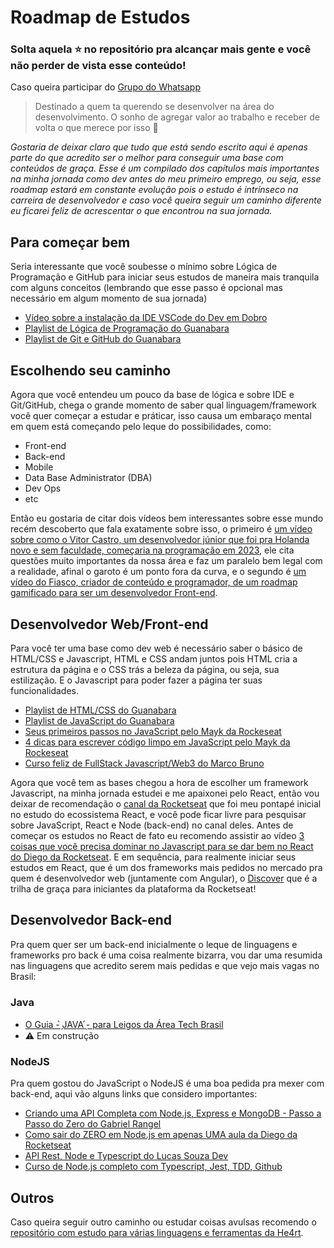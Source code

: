 # Roadmap de Estudos

### Solta aquela ⭐ no repositório pra alcançar mais gente e você não perder de vista esse conteúdo!

Caso queira participar do [Grupo do Whatsapp](https://chat.whatsapp.com/JImL7jKS4FpC4AdLuh1PWE)

> Destinado a quem ta querendo se desenvolver na área do desenvolvimento. O sonho de agregar valor ao trabalho e receber de volta o que merece por isso 🙏

_Gostaria de deixar claro que tudo que está sendo escrito aqui é apenas parte do que acredito ser o melhor para conseguir uma base com conteúdos de graça. Esse é um compilado dos capítulos mais importantes na minha jornada como dev antes do meu primeiro emprego, ou seja, esse roadmap estará em constante evolução pois o estudo é intrínseco na carreira de desenvolvedor e caso você queira seguir um caminho diferente eu ficarei feliz de acrescentar o que encontrou na sua jornada._

## Para começar bem

Seria interessante que você soubesse o mínimo sobre Lógica de Programação e GitHub para iniciar seus estudos de maneira mais tranquila com alguns conceitos (lembrando que esse passo é opcional mas necessário em algum momento de sua jornada)

- [Vídeo sobre a instalação da IDE VSCode do Dev em Dobro](https://youtu.be/uxln1hT_Ev4)
- [Playlist de Lógica de Programação do Guanabara](https://www.youtube.com/watch?v=8mei6uVttho&list=PLHz_AreHm4dmSj0MHol_aoNYCSGFqvfXV&ab_channel=CursoemV%C3%ADdeo)
- [Playlist de Git e GitHub do Guanabara](https://www.youtube.com/watch?v=xEKo29OWILE&list=PLHz_AreHm4dm7ZULPAmadvNhH6vk9oNZA&pp=iAQB)

## Escolhendo seu caminho

Agora que você entendeu um pouco da base de lógica e sobre IDE e Git/GitHub, chega o grande momento de saber qual linguagem/framework você quer começar a estudar e práticar, isso causa um embaraço mental em quem está começando pelo leque do possibilidades, como:

- Front-end
- Back-end
- Mobile
- Data Base Administrator (DBA)
- Dev Ops
- etc

Então eu gostaria de citar dois vídeos bem interessantes sobre esse mundo recém descoberto que fala exatamente sobre isso, o primeiro é [um vídeo sobre como o Vitor Castro, um desenvolvedor júnior que foi pra Holanda novo e sem faculdade, começaria na programação em 2023](https://youtu.be/jN6mUNbsFMo), ele cita questões muito importantes da nossa área e faz um paralelo bem legal com a realidade, afinal o garoto é um ponto fora da curva, e o segundo é [um vídeo do Fiasco, criador de conteúdo e programador, de um roadmap gamificado para ser um desenvolvedor Front-end](https://youtu.be/A1BaZr82XJI).

## Desenvolvedor Web/Front-end

Para você ter uma base como dev web é necessário saber o básico de HTML/CSS e Javascript, HTML e CSS andam juntos pois HTML cria a estrutura da página e o CSS trás a beleza da página, ou seja, sua estilização. E o Javascript para poder fazer a página ter suas funcionalidades.

- [Playlist de HTML/CSS do Guanabara](https://www.youtube.com/watch?v=Ejkb_YpuHWs&list=PLHz_AreHm4dkZ9-atkcmcBaMZdmLHft8n&ab_channel=CursoemV%C3%ADdeo)
- [Playlist de JavaScript do Guanabara](https://www.youtube.com/watch?v=1-w1RfGIov4&list=PLHz_AreHm4dlsK3Nr9GVvXCbpQyHQl1o1&ab_channel=CursoemV%C3%ADdeo)
- [Seus primeiros passos no JavaScript pelo Mayk da Rockeseat](https://youtu.be/OHN8Ze4te70)
- [4 dicas para escrever código limpo em JavaScript pelo Mayk da Rockeseat](https://youtu.be/HZPS_uxT6sw)
- [Curso feliz de FullStack Javascript/Web3 do Marco Bruno](https://youtu.be/T_uUtjFa1C8)

Agora que você tem as bases chegou a hora de escolher um framework Javascript, na minha jornada estudei e me apaixonei pelo React, então vou deixar de recomendação o [canal da Rocketseat](<(https://www.youtube.com/@rocketseat)>) que foi meu pontapé inicial no estudo do ecossistema React, e você pode ficar livre para pesquisar sobre JavaScript, React e Node (back-end) no canal deles.
Antes de começar os estudos no React de fato eu recomendo assistir ao vídeo [3 coisas que você precisa dominar no Javascript para se dar bem no React do Diego da Rocketseat](https://youtu.be/a2ni_JNvJYQ). E em sequência, para realmente iniciar seus estudos em React, que é um dos frameworks mais pedidos no mercado pra quem é desenvolvedor web (juntamente com Angular), o [Discover](https://www.rocketseat.com.br/discover) que é a trilha de graça para iniciantes da plataforma da Rocketseat!

## Desenvolvedor Back-end

Pra quem quer ser um back-end inicialmente o leque de linguagens e frameworks pro back é uma coisa realmente bizarra, vou dar uma resumida nas linguagens que acredito serem mais pedidas e que vejo mais vagas no Brasil:

### Java

- [O Guia - ̗̀JAVA ̖́- para Leigos da Área Tech Brasil](https://youtu.be/D7EWoFBEPvs)
- []()
⚠️ Em construção

### NodeJS

Pra quem gostou do JavaScript o NodeJS é uma boa pedida pra mexer com back-end, aqui vão alguns links que considero importantes:

- [Criando uma API Completa com Node.js, Express e MongoDB - Passo a Passo do Zero do Gabriel Rangel](https://youtu.be/zaWFnHagbrM)
- [Como sair do ZERO em Node.js em apenas UMA aula da Diego da Rocketseat](https://youtu.be/hHM-hr9q4mo)
- [API Rest, Node e Typescript do Lucas Souza Dev](https://www.youtube.com/watch?v=SVepTuBK4V0&list=PL29TaWXah3iaaXDFPgTHiFMBF6wQahurP&index=1&ab_channel=LucasSouzaDev)
- [Curso de Node.js completo com Typescript, Jest, TDD, Github](https://www.youtube.com/watch?v=W2ld5xRS3cY&list=PLz_YTBuxtxt6_Zf1h-qzNsvVt46H8ziKh&ab_channel=WaldemarNeto-DevLab)

## Outros

Caso queira seguir outro caminho ou estudar coisas avulsas recomendo o [repositório com estudo para várias linguagens e ferramentas da He4rt](https://github.com/he4rt/4noobs).
